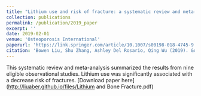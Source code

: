 ```yaml
---
title: "Lithium use and risk of fracture: a systematic review and meta-analysis of observational studies"
collection: publications
permalink: /publication/2019_paper
excerpt: ''
date: 2019-02-01
venue: 'Osteoporosis International'
paperurl: 'https://link.springer.com/article/10.1007/s00198-018-4745-9'
citation: 'Bowen Liu, Shu Zhang, Ashley Del Rosario, Qing Wu (2019). &quot;Lithium use and risk of fracture: a systematic review and meta-analysis of observational studies&quot; <i>Osteoporosis International </i>. 30, 257–266.'
---
```

This systematic review and meta-analysis summarized the results from nine eligible observational studies. Lithium use was significantly associated with a decrease risk of fractures.
[Download paper here](http://liuaber.github.io/files/Lithium and Bone Fracture.pdf)
